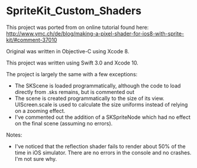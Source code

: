 # SpriteKit_Custom_Shaders

This project was ported from on online tutorial found here:
http://www.ymc.ch/de/blog/making-a-pixel-shader-for-ios8-with-sprite-kit/#comment-37010

Original was written in Objective-C using Xcode 8. 

This project was written using Swift 3.0 and Xcode 10. 

The project is largely the same with a few exceptions:

* The SKScene is loaded programmatically, although the code to load directly from .sks remains, but is commented out
* The scene is created programmatically to the size of its view. UIScreen.scale is used to calculate the size uniforms instead of relying on a zooming effect.
* I've commented out the addition of a SKSpriteNode which had no effect on the final scene (assuming no errors).

Notes:
* I've noticed that the reflection shader fails to render about 50% of the time in iOS simulator. There are no errors in the console and no crashes. I'm not sure why.
